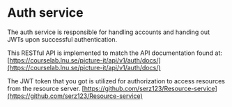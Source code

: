 # Auth service

The auth service is responsible for handling accounts and handing out JWTs upon successful authentication.

This RESTful API is implemented to match the API documentation found at:
[https://courselab.lnu.se/picture-it/api/v1/auth/docs/](https://courselab.lnu.se/picture-it/api/v1/auth/docs/)


The JWT token that you got is utilized for authorization to access resources from the resource server.
[https://github.com/serz123/Resource-service](https://github.com/serz123/Resource-service)
